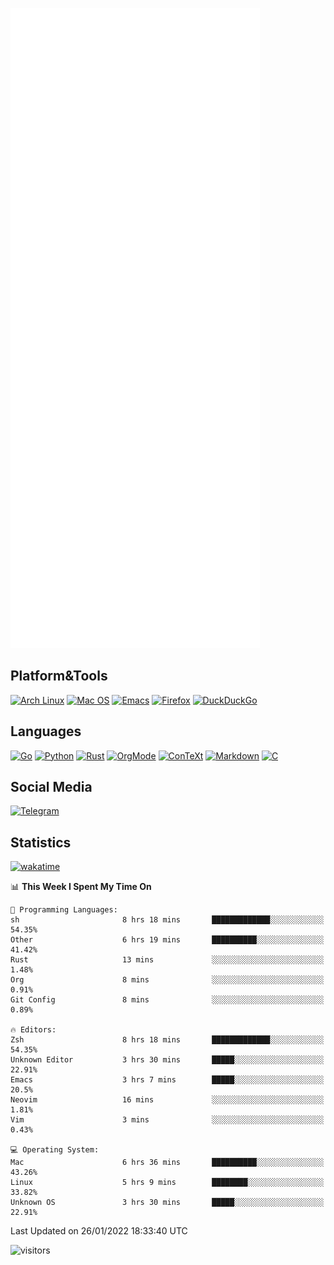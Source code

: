 ![Metrics](https://github.com/SteamedFish/SteamedFish/blob/master/github-metrics.svg)

## Platform&Tools

[![Arch Linux](https://img.shields.io/badge/ArchLinux-1793D1?logo=arch-linux&logoColor=fff&style=flat-square)](https://archlinux.org/)
[![Mac OS](https://img.shields.io/badge/MacOS-000000?style=flat-square&logo=macos&logoColor=F0F0F0)](https://www.apple.com/macos/)
[![Emacs](https://img.shields.io/badge/Emacs-%237F5AB6.svg?&style=flat-square&logo=gnu-emacs&logoColor=white)](https://www.gnu.org/software/emacs/)
[![Firefox](https://img.shields.io/badge/Firefox-FF7139?style=flat-square&logo=Firefox-Browser&logoColor=white)](https://firefox.com/)
[![DuckDuckGo](https://img.shields.io/badge/DuckDuckGo-DE5833?style=flat-square&logo=DuckDuckGo&logoColor=white)](https://duckduckgo.com/)

## Languages

[![Go](https://img.shields.io/badge/Golang-%2300ADD8.svg?style=flat-square&logo=go&logoColor=white)](https://golang.org/)
[![Python](https://img.shields.io/badge/Python-3670A0?style=flat-square&logo=python&logoColor=ffdd54)](https://www.python.org/)
[![Rust](https://img.shields.io/badge/Rust-%23000000.svg?style=flat-square&logo=rust&logoColor=white)](https://www.rust-lang.org/)
[![OrgMode](https://img.shields.io/badge/OrgMode-%23000000.svg?style=flat-square&logo=org&logoColor=white)](https://orgmode.org/)
[![ConTeXt](https://img.shields.io/badge/ConTeXt-%23008080.svg?style=flat-square&logo=latex&logoColor=white)](https://contextgarden.net/)
[![Markdown](https://img.shields.io/badge/MarkDown-%23000000.svg?style=flat-square&logo=markdown&logoColor=white)](https://daringfireball.net/projects/markdown/)
[![C](https://img.shields.io/badge/C-%2300599C.svg?style=flat-square&logo=c&logoColor=white)](https://www.iso.org/standard/74528.html)

## Social Media

[![Telegram](https://img.shields.io/badge/SteamedFish-2CA5E0?style=social&logo=telegram&logoColor=white)](https://t.me/SteamedFish)

## Statistics
[![wakatime](https://wakatime.com/badge/user/168280d6-fcf2-4b4f-ad3a-dc4612f35b38.svg)](https://wakatime.com/@168280d6-fcf2-4b4f-ad3a-dc4612f35b38)

<!--START_SECTION:waka-->
📊 **This Week I Spent My Time On** 

```text
💬 Programming Languages: 
sh                       8 hrs 18 mins       █████████████░░░░░░░░░░░░   54.35% 
Other                    6 hrs 19 mins       ██████████░░░░░░░░░░░░░░░   41.42% 
Rust                     13 mins             ░░░░░░░░░░░░░░░░░░░░░░░░░   1.48% 
Org                      8 mins              ░░░░░░░░░░░░░░░░░░░░░░░░░   0.91% 
Git Config               8 mins              ░░░░░░░░░░░░░░░░░░░░░░░░░   0.89%

🔥 Editors: 
Zsh                      8 hrs 18 mins       █████████████░░░░░░░░░░░░   54.35% 
Unknown Editor           3 hrs 30 mins       █████░░░░░░░░░░░░░░░░░░░░   22.91% 
Emacs                    3 hrs 7 mins        █████░░░░░░░░░░░░░░░░░░░░   20.5% 
Neovim                   16 mins             ░░░░░░░░░░░░░░░░░░░░░░░░░   1.81% 
Vim                      3 mins              ░░░░░░░░░░░░░░░░░░░░░░░░░   0.43%

💻 Operating System: 
Mac                      6 hrs 36 mins       ██████████░░░░░░░░░░░░░░░   43.26% 
Linux                    5 hrs 9 mins        ████████░░░░░░░░░░░░░░░░░   33.82% 
Unknown OS               3 hrs 30 mins       █████░░░░░░░░░░░░░░░░░░░░   22.91%

```


 Last Updated on 26/01/2022 18:33:40 UTC
<!--END_SECTION:waka-->

![visitors](https://visitor-badge.laobi.icu/badge?page_id=SteamedFish.SteamedFish)
